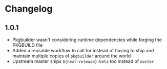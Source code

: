 # Changelog

## 1.0.1

- Pkgbuilder wasn't considering runtime dependencies while forging the PKGBUILD file
- Added a reusable workflow to call for instead of having to ship and maintain multiple copies of `pkgbuilder` around the world
- Upstream master ships `${next-release}-beta` too instead of `master`
